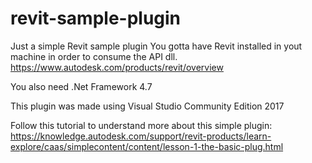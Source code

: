 # revit-sample-plugin
Just a simple Revit sample plugin
You gotta have Revit installed in yout machine in order to consume the API dll.
https://www.autodesk.com/products/revit/overview

You also need .Net Framework 4.7

This plugin was made using Visual Studio Community Edition 2017

Follow this tutorial to understand more about this simple plugin:
https://knowledge.autodesk.com/support/revit-products/learn-explore/caas/simplecontent/content/lesson-1-the-basic-plug.html


